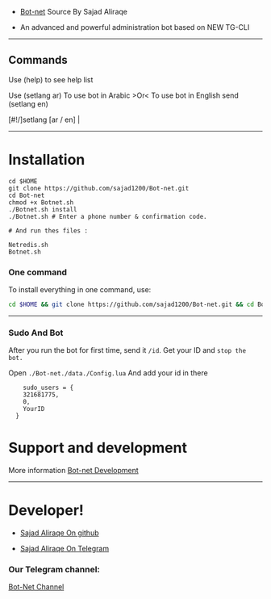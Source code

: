   - [Bot-net](https://telegram.me/Al_Srai1) Source By Sajad Aliraqe


  - An advanced and powerful administration bot based on NEW TG-CLI


-----------------

## Commands

 Use (help) to see help list 
 
 
 Use (setlang ar) To use bot in Arabic >Or< To use bot in English send (setlang en) 
 
 
 [#!/]setlang [ar / en] | 


* * *

# Installation

`````
cd $HOME
git clone https://github.com/sajad1200/Bot-net.git
cd Bot-net
chmod +x Botnet.sh
./Botnet.sh install
./Botnet.sh # Enter a phone number & confirmation code.

# And run thes files :

Netredis.sh
Botnet.sh
``````
### One command
To install everything in one command, use:

```sh
cd $HOME && git clone https://github.com/sajad1200/Bot-net.git && cd Bot-net && chmod +x Botnet.sh && ./Botnet.sh install && ./Botnet.sh
```

* * *

### Sudo And Bot

After you run the bot for first time, send it `/id`. Get your ID and `stop the bot.`

Open `./Bot-net./data./Config.lua` And add your id in there
```
    sudo_users = {
    321681775,
    0,
    YourID
  }
```

# Support and development

More information [Bot-net Development](https://t.me/joinchat/AAAAAD6v2N-Xoupx5d3aOQ)

* * *

# Developer!


- [Sajad Aliraqe On github](https://github.com/sajad1200) 

- [Sajad Aliraqe On Telegram](https://telegram.me/Al_Srai)


### Our Telegram channel:

[Bot-Net Channel](https://telegram.me/Al_Srai1)

